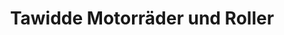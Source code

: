 ---
title: "Tawidde Motorräder und Roller"
url: /muenster/tawidde-motorraeder-und-roller/
shop: Motorrad
---